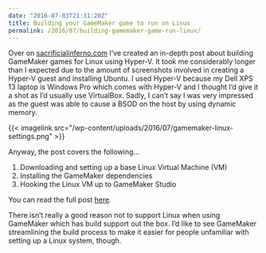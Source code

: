 ```yaml
---
date: "2016-07-03T21:31:20Z"
title: Building your GameMaker game to run on Linux
permalink: /2016/07/building-gamemaker-game-run-linux/
---
```

Over on [sacrificialinferno.com](https://sacrificialinferno.com/) I&#8217;ve created an in-depth post about building GameMaker games for Linux using Hyper-V. It took me considerably longer than I expected due to the amount of screenshots involved in creating a Hyper-V guest and installing Ubuntu. I used Hyper-V because my Dell XPS 13 laptop is Windows Pro which comes with Hyper-V and I thought I&#8217;d give it a shot as I&#8217;d usually use VirtualBox. Sadly, I can&#8217;t say I was very impressed as the guest was able to cause a BSOD on the host by using dynamic memory.

{{< imagelink src="/wp-content/uploads/2016/07/gamemaker-linux-settings.png" >}}

Anyway, the post covers the following&#8230;

  1. Downloading and setting up a base Linux Virtual Machine (VM)
  2. Installing the GameMaker dependencies
  3. Hooking the Linux VM up to GameMaker Studio

You can read the full post [here](https://sacrificialinferno.com/2016/07/03/building-gamemaker-game-run-linux/).

There isn&#8217;t really a good reason not to support Linux when using GameMaker which has build support out the box. I&#8217;d like to see GameMaker streamlining the build process to make it easier for people unfamiliar with setting up a Linux system, though.
